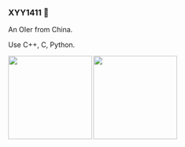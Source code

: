 ### XYY1411 👋

An OIer from China.

Use C++, C, Python.
<div>
<img align="left" height="170px" src="https://github-readme-stats.vercel.app/api?username=XYY1411&show_icons=true&theme=dark&&count_private=true" />
<img align="left" height="170px" src="https://github-readme-stats.vercel.app/api/top-langs/?username=XYY1411&theme=dark&langs_count=20" />
</div>
<!--
**XYY1411** is a ✨ _special_ ✨ repository because its `README.md` (this file) appears on your GitHub profile.

Here are some ideas to get you started:

- 🔭 I’m currently working on ...
- 🌱 I’m currently learning ...
- 👯 I’m looking to collaborate on ...
- 🤔 I’m looking for help with ...
- 💬 Ask me about ...
- 📫 How to reach me: ...
- 😄 Pronouns: ...
- ⚡ Fun fact: ...
-->
